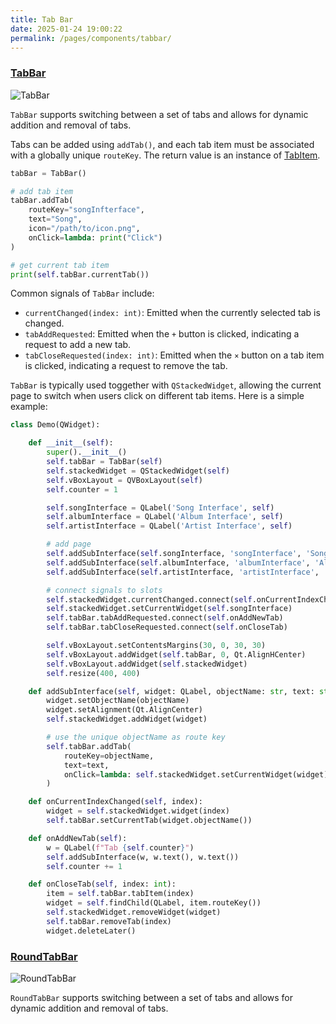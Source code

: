 ```yaml
---
title: Tab Bar
date: 2025-01-24 19:00:22
permalink: /pages/components/tabbar/
---
```


### [TabBar](https://pyqt-fluent-widgets.readthedocs.io/en/latest/autoapi/qfluentwidgets/components/widgets/tab_view/index.html#qfluentwidgets.components.widgets.tab_view.TabBar)

![TabBar](/img/components/tabbar/TabBar.png)

`TabBar` supports switching between a set of tabs and allows for dynamic addition and removal of tabs.

Tabs can be added using `addTab()`, and each tab item must be associated with a globally unique `routeKey`. The return value is an instance of [TabItem](https://pyqt-fluent-widgets.readthedocs.io/en/latest/autoapi/qfluentwidgets/components/widgets/tab_view/index.html#qfluentwidgets.components.widgets.tab_view.TabItem).

```python
tabBar = TabBar()

# add tab item
tabBar.addTab(
    routeKey="songInfterface",
    text="Song",
    icon="/path/to/icon.png",
    onClick=lambda: print("Click")
)

# get current tab item
print(self.tabBar.currentTab())
```

Common signals of `TabBar` include:

* `currentChanged(index: int)`: Emitted when the currently selected tab is changed.
* `tabAddRequested`: Emitted when the `+` button is clicked, indicating a request to add a new tab.
* `tabCloseRequested(index: int)`: Emitted when the `×` button on a tab item is clicked, indicating a request to remove the tab.

`TabBar` is typically used toggether with `QStackedWidget`, allowing the current page to switch when users click on different tab items. Here is a simple example:

```python
class Demo(QWidget):

    def __init__(self):
        super().__init__()
        self.tabBar = TabBar(self)
        self.stackedWidget = QStackedWidget(self)
        self.vBoxLayout = QVBoxLayout(self)
        self.counter = 1

        self.songInterface = QLabel('Song Interface', self)
        self.albumInterface = QLabel('Album Interface', self)
        self.artistInterface = QLabel('Artist Interface', self)

        # add page
        self.addSubInterface(self.songInterface, 'songInterface', 'Song')
        self.addSubInterface(self.albumInterface, 'albumInterface', 'Album')
        self.addSubInterface(self.artistInterface, 'artistInterface', 'Artist')

        # connect signals to slots
        self.stackedWidget.currentChanged.connect(self.onCurrentIndexChanged)
        self.stackedWidget.setCurrentWidget(self.songInterface)
        self.tabBar.tabAddRequested.connect(self.onAddNewTab)
        self.tabBar.tabCloseRequested.connect(self.onCloseTab)

        self.vBoxLayout.setContentsMargins(30, 0, 30, 30)
        self.vBoxLayout.addWidget(self.tabBar, 0, Qt.AlignHCenter)
        self.vBoxLayout.addWidget(self.stackedWidget)
        self.resize(400, 400)

    def addSubInterface(self, widget: QLabel, objectName: str, text: str):
        widget.setObjectName(objectName)
        widget.setAlignment(Qt.AlignCenter)
        self.stackedWidget.addWidget(widget)

        # use the unique objectName as route key
        self.tabBar.addTab(
            routeKey=objectName,
            text=text,
            onClick=lambda: self.stackedWidget.setCurrentWidget(widget)
        )

    def onCurrentIndexChanged(self, index):
        widget = self.stackedWidget.widget(index)
        self.tabBar.setCurrentTab(widget.objectName())

    def onAddNewTab(self):
        w = QLabel(f"Tab {self.counter}")
        self.addSubInterface(w, w.text(), w.text())
        self.counter += 1

    def onCloseTab(self, index: int):
        item = self.tabBar.tabItem(index)
        widget = self.findChild(QLabel, item.routeKey())
        self.stackedWidget.removeWidget(widget)
        self.tabBar.removeTab(index)
        widget.deleteLater()

```


### [RoundTabBar](https://qfluentwidgets.com/price)

![RoundTabBar](/img/components/tabbar/RoundTabBar.png)

`RoundTabBar` supports switching between a set of tabs and allows for dynamic addition and removal of tabs.